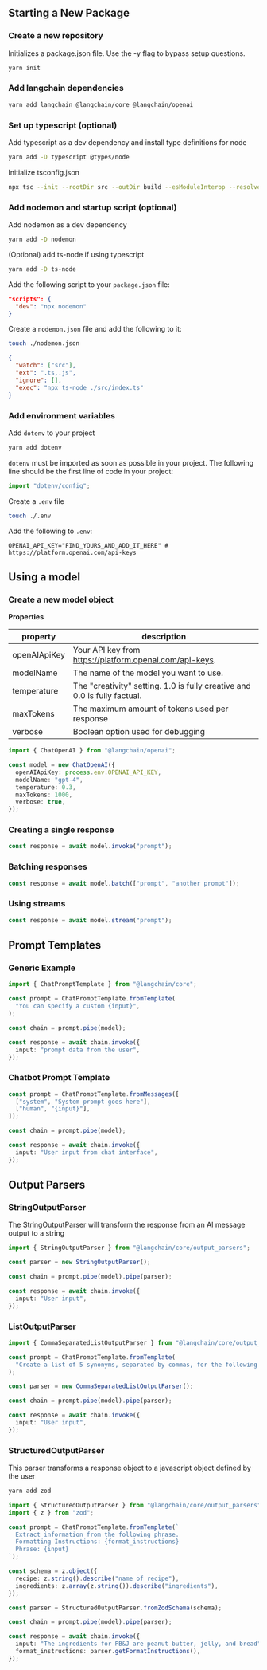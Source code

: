 ## Starting a New Package

### Create a new repository

Initializes a package.json file. Use the -y flag to bypass setup questions.

```bash
yarn init
```

### Add langchain dependencies

```bash
yarn add langchain @langchain/core @langchain/openai
```

### Set up typescript (optional)

Add typescript as a dev dependency and install type definitions for node

```bash
yarn add -D typescript @types/node
```

Initialize tsconfig.json

```bash
npx tsc --init --rootDir src --outDir build --esModuleInterop --resolveJsonModule --lib es6 --module commonjs --allowJs true --noImplicitAny true
```

### Add nodemon and startup script (optional)

Add nodemon as a dev dependency

```bash
yarn add -D nodemon
```

(Optional) add ts-node if using typescript

```bash
yarn add -D ts-node
```

Add the following script to your `package.json` file:

```json
"scripts": {
  "dev": "npx nodemon"
}
```

Create a `nodemon.json` file and add the following to it:

```bash
touch ./nodemon.json
```

```json
{
  "watch": ["src"],
  "ext": ".ts,.js",
  "ignore": [],
  "exec": "npx ts-node ./src/index.ts"
}
```

### Add environment variables

Add `dotenv` to your project

```bash
yarn add dotenv
```

`dotenv` must be imported as soon as possible in your project. The following line should be the first line of code in your project:

```typescript
import "dotenv/config";
```

Create a `.env` file

```bash
touch ./.env
```

Add the following to `.env`:

```dotenv
OPENAI_API_KEY="FIND_YOURS_AND_ADD_IT_HERE" # https://platform.openai.com/api-keys
```

## Using a model

### Create a new model object

**Properties**

| property     | description                                                               |
| ------------ | ------------------------------------------------------------------------- |
| openAIApiKey | Your API key from <https://platform.openai.com/api-keys>.                 |
| modelName    | The name of the model you want to use.                                    |
| temperature  | The "creativity" setting. 1.0 is fully creative and 0.0 is fully factual. |
| maxTokens    | The maximum amount of tokens used per response                            |
| verbose      | Boolean option used for debugging                                         |

```typescript
import { ChatOpenAI } from "@langchain/openai";

const model = new ChatOpenAI({
  openAIApiKey: process.env.OPENAI_API_KEY,
  modelName: "gpt-4",
  temperature: 0.3,
  maxTokens: 1000,
  verbose: true,
});
```

### Creating a single response

```typescript
const response = await model.invoke("prompt");
```

### Batching responses

```typescript
const response = await model.batch(["prompt", "another prompt"]);
```

### Using streams

```typescript
const response = await model.stream("prompt");
```

## Prompt Templates

### Generic Example

```typescript
import { ChatPromptTemplate } from "@langchain/core";

const prompt = ChatPromptTemplate.fromTemplate(
  "You can specify a custom {input}",
);

const chain = prompt.pipe(model);

const response = await chain.invoke({
  input: "prompt data from the user",
});
```

### Chatbot Prompt Template

```typescript
const prompt = ChatPromptTemplate.fromMessages([
  ["system", "System prompt goes here"],
  ["human", "{input}"],
]);

const chain = prompt.pipe(model);

const response = await chain.invoke({
  input: "User input from chat interface",
});
```

## Output Parsers

### StringOutputParser

The StringOutputParser will transform the response from an AI message output to a string

```typescript
import { StringOutputParser } from "@langchain/core/output_parsers";

const parser = new StringOutputParser();

const chain = prompt.pipe(model).pipe(parser);

const response = await chain.invoke({
  input: "User input",
});
```

### ListOutputParser

```typescript
import { CommaSeparatedListOutputParser } from "@langchain/core/output_parsers";

const prompt = ChatPromptTemplate.fromTemplate(
  "Create a list of 5 synonyms, separated by commas, for the following word {word}",
);

const parser = new CommaSeparatedListOutputParser();

const chain = prompt.pipe(model).pipe(parser);

const response = await chain.invoke({
  input: "User input",
});
```

### StructuredOutputParser

This parser transforms a response object to a javascript object defined by the user

```bash
yarn add zod
```

```typescript
import { StructuredOutputParser } from "@langchain/core/output_parsers";
import { z } from "zod";

const prompt = ChatPromptTemplate.fromTemplate(`
  Extract information from the following phrase.
  Formatting Instructions: {format_instructions}
  Phrase: {input}
`);

const schema = z.object({
  recipe: z.string().describe("name of recipe"),
  ingredients: z.array(z.string()).describe("ingredients"),
});

const parser = StructuredOutputParser.fromZodSchema(schema);

const chain = prompt.pipe(model).pipe(parser);

const response = await chain.invoke({
  input: "The ingredients for PB&J are peanut butter, jelly, and bread",
  format_instructions: parser.getFormatInstructions(),
});
```
